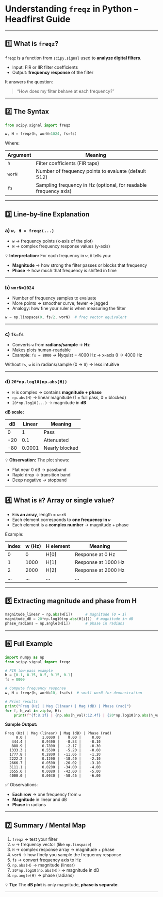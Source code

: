 # **Understanding `freqz` in Python – Headfirst Guide**

---

## **1️⃣ What is `freqz`?**

`freqz` is a function from `scipy.signal` used to **analyze digital filters**.

* Input: FIR or IIR filter coefficients
* Output: **frequency response** of the filter

It answers the question:

> “How does my filter behave at each frequency?”

---

## **2️⃣ The Syntax**

```python
from scipy.signal import freqz

w, H = freqz(h, worN=1024, fs=fs)
```

Where:

| Argument | Meaning                                                          |
| -------- | ---------------------------------------------------------------- |
| `h`      | Filter coefficients (FIR taps)                                   |
| `worN`   | Number of frequency points to evaluate (default 512)             |
| `fs`     | Sampling frequency in Hz (optional, for readable frequency axis) |

---

## **3️⃣ Line-by-line Explanation**

### **a) `w, H = freqz(...)`**

* **`w`** → frequency points (x-axis of the plot)
* **`H`** → complex frequency response values (y-axis)

💡 **Interpretation:** For each frequency in `w`, `H` tells you:

* **Magnitude** → how strong the filter passes or blocks that frequency
* **Phase** → how much that frequency is shifted in time

---

### **b) `worN=1024`**

* Number of frequency samples to evaluate
* More points → smoother curve; fewer → jagged
* Analogy: how fine your ruler is when measuring the filter

```python
w = np.linspace(0, fs/2, worN)  # freq vector equivalent
```

---

### **c) `fs=fs`**

* Converts `w` from **radians/sample** → **Hz**
* Makes plots human-readable
* Example: `fs = 8000` → Nyquist = 4000 Hz → x-axis 0 → 4000 Hz

Without `fs`, `w` is in radians/sample (0 → π) → less intuitive

---

### **d) `20*np.log10(np.abs(H))`**

* `H` is complex → contains **magnitude + phase**
* `np.abs(H)` → linear magnitude (1 = full pass, 0 = blocked)
* `20*np.log10(...)` → magnitude in **dB**

**dB scale:**

| dB  | Linear | Meaning        |
| --- | ------ | -------------- |
| 0   | 1      | Pass           |
| -20 | 0.1    | Attenuated     |
| -80 | 0.0001 | Nearly blocked |

💡 **Observation:** The plot shows:

* Flat near 0 dB → passband
* Rapid drop → transition band
* Deep negative → stopband

---

## **4️⃣ What is `H`? Array or single value?**

* **`H` is an array**, length = `worN`
* Each element corresponds to **one frequency in `w`**
* Each element is a **complex number** → magnitude + phase

Example:

| Index | w (Hz) | H element | Meaning             |
| ----- | ------ | --------- | ------------------- |
| 0     | 0      | H\[0]     | Response at 0 Hz    |
| 1     | 1000   | H\[1]     | Response at 1000 Hz |
| 2     | 2000   | H\[2]     | Response at 2000 Hz |
| …     | …      | …         | …                   |

---

## **5️⃣ Extracting magnitude and phase from H**

```python
magnitude_linear = np.abs(H[i])      # magnitude (0 → 1)
magnitude_dB = 20*np.log10(np.abs(H[i]))  # magnitude in dB
phase_radians = np.angle(H[i])       # phase in radians
```

---

## **6️⃣ Full Example**

```python
import numpy as np
from scipy.signal import freqz

# FIR low-pass example
h = [0.1, 0.15, 0.5, 0.15, 0.1]
fs = 8000

# Compute frequency response
w, H = freqz(h, worN=10, fs=fs)  # small worN for demonstration

# Print results
print("Freq (Hz) | Mag (linear) | Mag (dB) | Phase (rad)")
for f, h_val in zip(w, H):
    print(f"{f:8.1f} | {np.abs(h_val):12.4f} | {20*np.log10(np.abs(h_val)):8.2f} | {np.angle(h_val):8.2f}")
```

**Sample Output:**

```
Freq (Hz) | Mag (linear) | Mag (dB) | Phase (rad)
     0.0 |       1.0000 |    0.00 |     0.00
   444.4 |       0.9400 |   -0.53 |    -0.10
   888.9 |       0.7800 |   -2.17 |    -0.30
  1333.3 |       0.5500 |   -5.20 |    -0.60
  1777.8 |       0.2800 |  -11.05 |    -1.20
  2222.2 |       0.1200 |  -18.40 |    -2.10
  2666.7 |       0.0500 |  -26.02 |    -3.10
  3111.1 |       0.0200 |  -34.00 |    -4.00
  3555.6 |       0.0080 |  -42.00 |    -5.00
  4000.0 |       0.0030 |  -50.46 |    -6.00
```

✅ Observations:

* **Each row** → one frequency from `w`
* **Magnitude** in linear and dB
* **Phase** in radians

---

## **7️⃣ Summary / Mental Map**

1. `freqz` → test your filter
2. `w` → frequency vector (like `np.linspace`)
3. `H` → complex response array → magnitude + phase
4. `worN` → how finely you sample the frequency response
5. `fs` → convert frequency axis to Hz
6. `np.abs(H)` → magnitude (linear)
7. `20*np.log10(np.abs(H))` → magnitude in dB
8. `np.angle(H)` → phase (radians)

💡 **Tip:** The **dB plot** is only magnitude, **phase is separate**.

---

